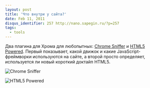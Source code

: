 ```yaml
---
layout: post
title: 'Что внутри у сайта?'
date: Feb 11, 2011
disqus_identifier: 257 http://nano.sapegin.ru/?p=257
tags:
  - tools
---
```


Два плагина для Хрома для любопытных: [Chrome Sniffer](https://chrome.google.com/webstore/detail/homgcnaoacgigpkkljjjekpignblkeae) и [HTML5 Powered](https://chrome.google.com/webstore/detail/klleofbhhghgacodijohlacbfhfcefom). Первый показывает, какой движок и какие JavaScript-фреймворки используются на сайте, а второй просто определяет, используется ли новый короткий доктайп HTML5.

![Chrome Sniffer](/images/crome-sniffer.png)

![HTML5 Powered](/images/html5-powered.png)
